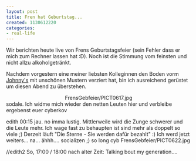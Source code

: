 ```yaml
---
layout: post
title: Fren hat Geburtstag...
created: 1130612220
categories:
- real-life
---
```

Wir berichten heute live von Frens Geburtstagsfeier (sein Fehler dass er mich zum Rechner lassen hat :D). Noch ist die Stimmung vom feinsten und nicht allzu alkoholgetränkt.

Nachdem vorgestern eine meiner liebsten Kolleginnen den Boden vorm <a href="http://www.johnnys-pub.at/">Johnny's</a> mit unschönen Mustern verziert hat, bin ich ausreichend gerüstet um diesen Abend zu überstehen.
<center><wpgallery>FrensGebfeier/PICT0617.jpg</wpgallery></center>sodale. Ich widme mich wieder den netten Leuten hier und verbleibe
ergebenst euer
cyberkov

edith 00:15
jau. no imma lustig. Mittlerweile wird die Zunge schwerer und die Leute mehr. Ich wage fast zu behaupten ist sind mehr als doppelt so viele ;)
Derzeit läuft "Die Sterne - Sie werden dafür bezahlt" :)
Ich werd jetzt weiters... na... ähhh.... socializen ;)
so long cyb
<wpgallery>FrensGebfeier/PICT0622.jpg</wpgallery>

//edith2 So, 17:00 / 18:00 nach alter Zeit:
Talking bout my generation....
